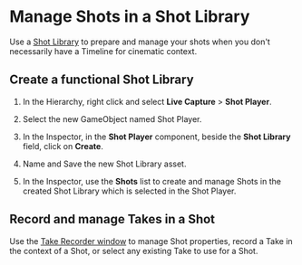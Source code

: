 # Manage Shots in a Shot Library

Use a [Shot Library](ref-asset-shot-library.md) to prepare and manage your shots when you don't necessarily have a Timeline for cinematic context.

## Create a functional Shot Library

1. In the Hierarchy, right click and select **Live Capture** > **Shot Player**.

2. Select the new GameObject named Shot Player.

3. In the Inspector, in the **Shot Player** component, beside the **Shot Library** field, click on **Create**.

4. Name and Save the new Shot Library asset.

5. In the Inspector, use the **Shots** list to create and manage Shots in the created Shot Library which is selected in the Shot Player.

## Record and manage Takes in a Shot

Use the [Take Recorder window](ref-window-take-recorder.md#shot-browser) to manage Shot properties, record a Take in the context of a Shot, or select any existing Take to use for a Shot.
